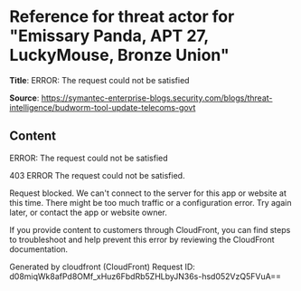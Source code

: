 # Reference for threat actor for "Emissary Panda, APT 27, LuckyMouse, Bronze Union"

**Title**: ERROR: The request could not be satisfied

**Source**: https://symantec-enterprise-blogs.security.com/blogs/threat-intelligence/budworm-tool-update-telecoms-govt

## Content


ERROR: The request could not be satisfied

403 ERROR
The request could not be satisfied.

Request blocked.
We can't connect to the server for this app or website at this time. There might be too much traffic or a configuration error. Try again later, or contact the app or website owner.

If you provide content to customers through CloudFront, you can find steps to troubleshoot and help prevent this error by reviewing the CloudFront documentation.



Generated by cloudfront (CloudFront)
Request ID: d08miqWk8afPd8OMf_xHuz6FbdRb5ZHLbyJN36s-hsd052VzQ5FVuA==




